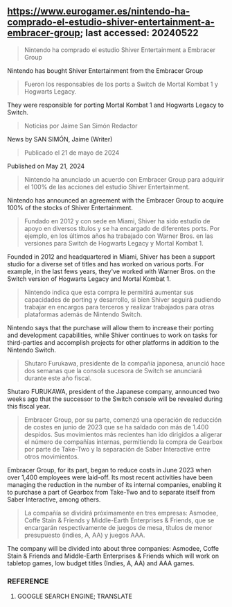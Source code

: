 ## https://www.eurogamer.es/nintendo-ha-comprado-el-estudio-shiver-entertainment-a-embracer-group; last accessed: 20240522

> Nintendo ha comprado el estudio Shiver Entertainment a Embracer Group

Nintendo has bought Shiver Entertainment from the Embracer Group

> Fueron los responsables de los ports a Switch de Mortal Kombat 1 y Hogwarts Legacy.

They were responsible for porting Mortal Kombat 1 and Hogwarts Legacy to Switch.

> Noticias por Jaime San Simón Redactor

News by SAN SIMÓN, Jaime (Writer)

> Publicado el 21 de mayo de 2024

Published on May 21, 2024

> Nintendo ha anunciado un acuerdo con Embracer Group para adquirir el 100% de las acciones del estudio Shiver Entertainment.

Nintendo has announced an agreement with the Embracer Group to acquire 100% of the stocks of Shiver Entertainment.

> Fundado en 2012 y con sede en Miami, Shiver ha sido estudio de apoyo en diversos títulos y se ha encargado de diferentes ports. Por ejemplo, en los últimos años ha trabajado con Warner Bros. en las versiones para Switch de Hogwarts Legacy y Mortal Kombat 1.

Founded in 2012 and headquartered in Miami, Shiver has been a support studio for a diverse set of titles and has worked on various ports. For example, in the last fews years, they've worked with Warner Bros. on the Switch version of Hogwarts Legacy and Mortal Kombat 1.

> Nintendo indica que esta compra le permitirá aumentar sus capacidades de porting y desarrollo, si bien Shiver seguirá pudiendo trabajar en encargos para terceros y realizar trabajados para otras plataformas además de Nintendo Switch.

Nintendo says that the purchase will allow them to increase their porting and development capabilities, while Shiver continues to work on tasks for third-parties and accomplish projects for other platforms in addition to the Nintendo Switch.

> Shutaro Furukawa, presidente de la compañía japonesa, anunció hace dos semanas que la consola sucesora de Switch se anunciará durante este año fiscal.

Shutaro FURUKAWA, president of the Japanese company, announced two weeks ago that the successor to the Switch console will be revealed during this fiscal year.

> Embracer Group, por su parte, comenzó una operación de reducción de costes en junio de 2023 que se ha saldado con más de 1.400 despidos. Sus movimientos más recientes han ido dirigidos a aligerar el número de compañías internas, permitiendo la compra de Gearbox por parte de Take-Two y la separación de Saber Interactive entre otros movimientos.

Embracer Group, for its part, began to reduce costs in June 2023 when over 1,400 employees were laid-off. Its most recent activities have been managing the reduction in the number of its internal companies, enabling it to purchase a part of Gearbox from Take-Two and to separate itself from Saber Interactive, among others.

> La compañía se dividirá próximamente en tres empresas: Asmodee, Coffe Stain & Friends y Middle-Earth Enterprises & Friends, que se encargarán respectivamente de juegos de mesa, títulos de menor presupuesto (indies, A, AA) y juegos AAA. 

The company will be divided into about three companies: Asmodee, Coffe Stain & Friends and Middle-Earth Enterprises & Friends which will work on tabletop games, low budget titles (Indies, A, AA) and AAA games.

### REFERENCE

1) GOOGLE SEARCH ENGINE; TRANSLATE
